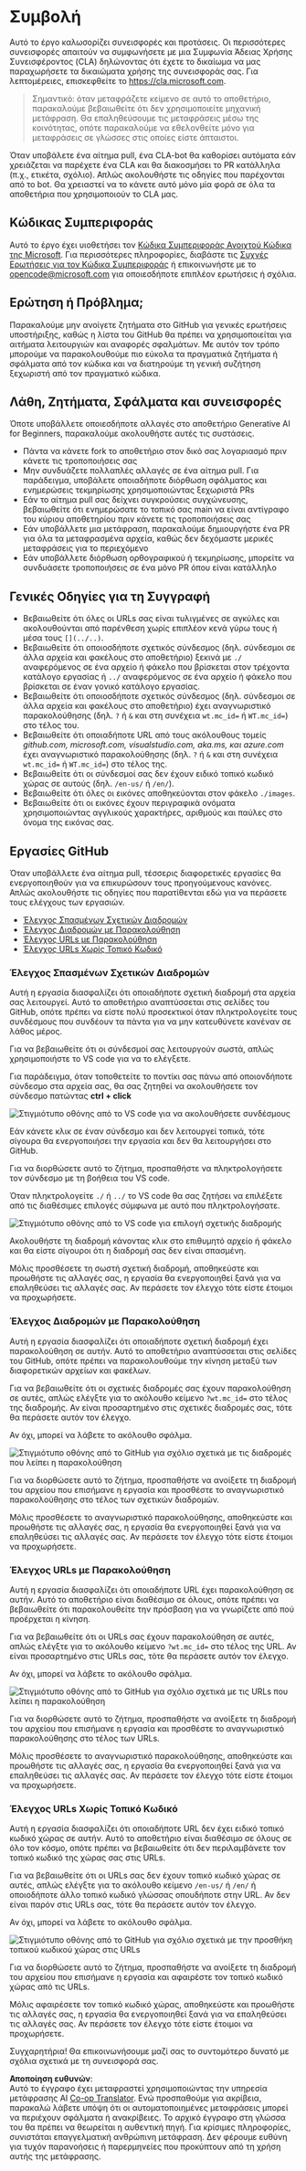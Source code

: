 <!--
CO_OP_TRANSLATOR_METADATA:
{
  "original_hash": "57c41f2af71001a2cff9d8eb797cb843",
  "translation_date": "2025-05-19T11:16:07+00:00",
  "source_file": "CONTRIBUTING.md",
  "language_code": "el"
}
-->
# Συμβολή

Αυτό το έργο καλωσορίζει συνεισφορές και προτάσεις. Οι περισσότερες συνεισφορές απαιτούν να συμφωνήσετε με μια Συμφωνία Άδειας Χρήσης Συνεισφέροντος (CLA) δηλώνοντας ότι έχετε το δικαίωμα να μας παραχωρήσετε τα δικαιώματα χρήσης της συνεισφοράς σας. Για λεπτομέρειες, επισκεφθείτε το <https://cla.microsoft.com>.

> Σημαντικό: όταν μεταφράζετε κείμενο σε αυτό το αποθετήριο, παρακαλούμε βεβαιωθείτε ότι δεν χρησιμοποιείτε μηχανική μετάφραση. Θα επαληθεύσουμε τις μεταφράσεις μέσω της κοινότητας, οπότε παρακαλούμε να εθελονθείτε μόνο για μεταφράσεις σε γλώσσες στις οποίες είστε άπταιστοι.

Όταν υποβάλετε ένα αίτημα pull, ένα CLA-bot θα καθορίσει αυτόματα εάν χρειάζεται να παρέχετε ένα CLA και θα διακοσμήσει το PR κατάλληλα (π.χ., ετικέτα, σχόλιο). Απλώς ακολουθήστε τις οδηγίες που παρέχονται από το bot. Θα χρειαστεί να το κάνετε αυτό μόνο μία φορά σε όλα τα αποθετήρια που χρησιμοποιούν το CLA μας.

## Κώδικας Συμπεριφοράς

Αυτό το έργο έχει υιοθετήσει τον [Κώδικα Συμπεριφοράς Ανοιχτού Κώδικα της Microsoft](https://opensource.microsoft.com/codeofconduct/?WT.mc_id=academic-105485-koreyst). Για περισσότερες πληροφορίες, διαβάστε τις [Συχνές Ερωτήσεις για τον Κώδικα Συμπεριφοράς](https://opensource.microsoft.com/codeofconduct/faq/?WT.mc_id=academic-105485-koreyst) ή επικοινωνήστε με το [opencode@microsoft.com](mailto:opencode@microsoft.com) για οποιεσδήποτε επιπλέον ερωτήσεις ή σχόλια.

## Ερώτηση ή Πρόβλημα;

Παρακαλούμε μην ανοίγετε ζητήματα στο GitHub για γενικές ερωτήσεις υποστήριξης, καθώς η λίστα του GitHub θα πρέπει να χρησιμοποιείται για αιτήματα λειτουργιών και αναφορές σφαλμάτων. Με αυτόν τον τρόπο μπορούμε να παρακολουθούμε πιο εύκολα τα πραγματικά ζητήματα ή σφάλματα από τον κώδικα και να διατηρούμε τη γενική συζήτηση ξεχωριστή από τον πραγματικό κώδικα.

## Λάθη, Ζητήματα, Σφάλματα και συνεισφορές

Όποτε υποβάλλετε οποιεσδήποτε αλλαγές στο αποθετήριο Generative AI for Beginners, παρακαλούμε ακολουθήστε αυτές τις συστάσεις.

* Πάντα να κάνετε fork το αποθετήριο στον δικό σας λογαριασμό πριν κάνετε τις τροποποιήσεις σας
* Μην συνδυάζετε πολλαπλές αλλαγές σε ένα αίτημα pull. Για παράδειγμα, υποβάλετε οποιαδήποτε διόρθωση σφάλματος και ενημερώσεις τεκμηρίωσης χρησιμοποιώντας ξεχωριστά PRs
* Εάν το αίτημα pull σας δείχνει συγκρούσεις συγχώνευσης, βεβαιωθείτε ότι ενημερώσατε το τοπικό σας main να είναι αντίγραφο του κύριου αποθετηρίου πριν κάνετε τις τροποποιήσεις σας
* Εάν υποβάλλετε μια μετάφραση, παρακαλούμε δημιουργήστε ένα PR για όλα τα μεταφρασμένα αρχεία, καθώς δεν δεχόμαστε μερικές μεταφράσεις για το περιεχόμενο
* Εάν υποβάλλετε διόρθωση ορθογραφικού ή τεκμηρίωσης, μπορείτε να συνδυάσετε τροποποιήσεις σε ένα μόνο PR όπου είναι κατάλληλο

## Γενικές Οδηγίες για τη Συγγραφή

- Βεβαιωθείτε ότι όλες οι URLs σας είναι τυλιγμένες σε αγκύλες και ακολουθούνται από παρένθεση χωρίς επιπλέον κενά γύρω τους ή μέσα τους `[](../..)`.
- Βεβαιωθείτε ότι οποιοσδήποτε σχετικός σύνδεσμος (δηλ. σύνδεσμοι σε άλλα αρχεία και φακέλους στο αποθετήριο) ξεκινά με `./` αναφερόμενος σε ένα αρχείο ή φάκελο που βρίσκεται στον τρέχοντα κατάλογο εργασίας ή `../` αναφερόμενος σε ένα αρχείο ή φάκελο που βρίσκεται σε έναν γονικό κατάλογο εργασίας.
- Βεβαιωθείτε ότι οποιοσδήποτε σχετικός σύνδεσμος (δηλ. σύνδεσμοι σε άλλα αρχεία και φακέλους στο αποθετήριο) έχει αναγνωριστικό παρακολούθησης (δηλ. `?` ή `&` και στη συνέχεια `wt.mc_id=` ή `WT.mc_id=`) στο τέλος του.
- Βεβαιωθείτε ότι οποιαδήποτε URL από τους ακόλουθους τομείς _github.com, microsoft.com, visualstudio.com, aka.ms, και azure.com_ έχει αναγνωριστικό παρακολούθησης (δηλ. `?` ή `&` και στη συνέχεια `wt.mc_id=` ή `WT.mc_id=`) στο τέλος της.
- Βεβαιωθείτε ότι οι σύνδεσμοί σας δεν έχουν ειδικό τοπικό κωδικό χώρας σε αυτούς (δηλ. `/en-us/` ή `/en/`).
- Βεβαιωθείτε ότι όλες οι εικόνες αποθηκεύονται στον φάκελο `./images`.
- Βεβαιωθείτε ότι οι εικόνες έχουν περιγραφικά ονόματα χρησιμοποιώντας αγγλικούς χαρακτήρες, αριθμούς και παύλες στο όνομα της εικόνας σας.

## Εργασίες GitHub

Όταν υποβάλλετε ένα αίτημα pull, τέσσερις διαφορετικές εργασίες θα ενεργοποιηθούν για να επικυρώσουν τους προηγούμενους κανόνες. Απλώς ακολουθήστε τις οδηγίες που παρατίθενται εδώ για να περάσετε τους ελέγχους των εργασιών.

- [Έλεγχος Σπασμένων Σχετικών Διαδρομών](../..)
- [Έλεγχος Διαδρομών με Παρακολούθηση](../..)
- [Έλεγχος URLs με Παρακολούθηση](../..)
- [Έλεγχος URLs Χωρίς Τοπικό Κωδικό](../..)

### Έλεγχος Σπασμένων Σχετικών Διαδρομών

Αυτή η εργασία διασφαλίζει ότι οποιαδήποτε σχετική διαδρομή στα αρχεία σας λειτουργεί. Αυτό το αποθετήριο αναπτύσσεται στις σελίδες του GitHub, οπότε πρέπει να είστε πολύ προσεκτικοί όταν πληκτρολογείτε τους συνδέσμους που συνδέουν τα πάντα για να μην κατευθύνετε κανέναν σε λάθος μέρος.

Για να βεβαιωθείτε ότι οι σύνδεσμοί σας λειτουργούν σωστά, απλώς χρησιμοποιήστε το VS code για να το ελέγξετε.

Για παράδειγμα, όταν τοποθετείτε το ποντίκι σας πάνω από οποιονδήποτε σύνδεσμο στα αρχεία σας, θα σας ζητηθεί να ακολουθήσετε τον σύνδεσμο πατώντας **ctrl + click**

![Στιγμιότυπο οθόνης από το VS code για να ακολουθήσετε συνδέσμους](../../translated_images/vscode-follow-link.f8e8fd9192241d8163db78371e22a7a4e032a1ca9219696d7eb3eb103d1b7544.el.png)

Εάν κάνετε κλικ σε έναν σύνδεσμο και δεν λειτουργεί τοπικά, τότε σίγουρα θα ενεργοποιήσει την εργασία και δεν θα λειτουργήσει στο GitHub.

Για να διορθώσετε αυτό το ζήτημα, προσπαθήστε να πληκτρολογήσετε τον σύνδεσμο με τη βοήθεια του VS code.

Όταν πληκτρολογείτε `./` ή `../` το VS code θα σας ζητήσει να επιλέξετε από τις διαθέσιμες επιλογές σύμφωνα με αυτό που πληκτρολογήσατε.

![Στιγμιότυπο οθόνης από το VS code για επιλογή σχετικής διαδρομής](../../translated_images/vscode-select-relative-path.b2cf754af764c28401e8098dbd372d00e8d2ac89c6b75e59f1450f99cb6a4ede.el.png)

Ακολουθήστε τη διαδρομή κάνοντας κλικ στο επιθυμητό αρχείο ή φάκελο και θα είστε σίγουροι ότι η διαδρομή σας δεν είναι σπασμένη.

Μόλις προσθέσετε τη σωστή σχετική διαδρομή, αποθηκεύστε και προωθήστε τις αλλαγές σας, η εργασία θα ενεργοποιηθεί ξανά για να επαληθεύσει τις αλλαγές σας. Αν περάσετε τον έλεγχο τότε είστε έτοιμοι να προχωρήσετε.

### Έλεγχος Διαδρομών με Παρακολούθηση

Αυτή η εργασία διασφαλίζει ότι οποιαδήποτε σχετική διαδρομή έχει παρακολούθηση σε αυτήν. Αυτό το αποθετήριο αναπτύσσεται στις σελίδες του GitHub, οπότε πρέπει να παρακολουθούμε την κίνηση μεταξύ των διαφορετικών αρχείων και φακέλων.

Για να βεβαιωθείτε ότι οι σχετικές διαδρομές σας έχουν παρακολούθηση σε αυτές, απλώς ελέγξτε για το ακόλουθο κείμενο `?wt.mc_id=` στο τέλος της διαδρομής. Αν είναι προσαρτημένο στις σχετικές διαδρομές σας, τότε θα περάσετε αυτόν τον έλεγχο.

Αν όχι, μπορεί να λάβετε το ακόλουθο σφάλμα.

![Στιγμιότυπο οθόνης από το GitHub για σχόλιο σχετικά με τις διαδρομές που λείπει η παρακολούθηση](../../translated_images/github-check-paths-missing-tracking-comment.1442630ba6e07efa327f46d27447178ae1c6d3b9960023dee1a69dd50f8a3653.el.png)

Για να διορθώσετε αυτό το ζήτημα, προσπαθήστε να ανοίξετε τη διαδρομή του αρχείου που επισήμανε η εργασία και προσθέστε το αναγνωριστικό παρακολούθησης στο τέλος των σχετικών διαδρομών.

Μόλις προσθέσετε το αναγνωριστικό παρακολούθησης, αποθηκεύστε και προωθήστε τις αλλαγές σας, η εργασία θα ενεργοποιηθεί ξανά για να επαληθεύσει τις αλλαγές σας. Αν περάσετε τον έλεγχο τότε είστε έτοιμοι να προχωρήσετε.

### Έλεγχος URLs με Παρακολούθηση

Αυτή η εργασία διασφαλίζει ότι οποιαδήποτε URL έχει παρακολούθηση σε αυτήν. Αυτό το αποθετήριο είναι διαθέσιμο σε όλους, οπότε πρέπει να βεβαιωθείτε ότι παρακολουθείτε την πρόσβαση για να γνωρίζετε από πού προέρχεται η κίνηση.

Για να βεβαιωθείτε ότι οι URLs σας έχουν παρακολούθηση σε αυτές, απλώς ελέγξτε για το ακόλουθο κείμενο `?wt.mc_id=` στο τέλος της URL. Αν είναι προσαρτημένο στις URLs σας, τότε θα περάσετε αυτόν τον έλεγχο.

Αν όχι, μπορεί να λάβετε το ακόλουθο σφάλμα.

![Στιγμιότυπο οθόνης από το GitHub για σχόλιο σχετικά με τις URLs που λείπει η παρακολούθηση](../../translated_images/github-check-urls-missing-tracking-comment.acd262e537606c01187cb5f4d248176839b5f512342ff9b6c367509ec285eebc.el.png)

Για να διορθώσετε αυτό το ζήτημα, προσπαθήστε να ανοίξετε τη διαδρομή του αρχείου που επισήμανε η εργασία και προσθέστε το αναγνωριστικό παρακολούθησης στο τέλος των URLs.

Μόλις προσθέσετε το αναγνωριστικό παρακολούθησης, αποθηκεύστε και προωθήστε τις αλλαγές σας, η εργασία θα ενεργοποιηθεί ξανά για να επαληθεύσει τις αλλαγές σας. Αν περάσετε τον έλεγχο τότε είστε έτοιμοι να προχωρήσετε.

### Έλεγχος URLs Χωρίς Τοπικό Κωδικό

Αυτή η εργασία διασφαλίζει ότι οποιαδήποτε URL δεν έχει ειδικό τοπικό κωδικό χώρας σε αυτήν. Αυτό το αποθετήριο είναι διαθέσιμο σε όλους σε όλο τον κόσμο, οπότε πρέπει να βεβαιωθείτε ότι δεν περιλαμβάνετε τον τοπικό κωδικό της χώρας σας στις URLs.

Για να βεβαιωθείτε ότι οι URLs σας δεν έχουν τοπικό κωδικό χώρας σε αυτές, απλώς ελέγξτε για το ακόλουθο κείμενο `/en-us/` ή `/en/` ή οποιοδήποτε άλλο τοπικό κωδικό γλώσσας οπουδήποτε στην URL. Αν δεν είναι παρόν στις URLs σας, τότε θα περάσετε αυτόν τον έλεγχο.

Αν όχι, μπορεί να λάβετε το ακόλουθο σφάλμα.

![Στιγμιότυπο οθόνης από το GitHub για σχόλιο σχετικά με την προσθήκη τοπικού κωδικού χώρας στις URLs](../../translated_images/github-check-country-locale-comment.15ae33688215cfe678e813c4dc0bf40d5d9341ee36dc95d6cc0684fa9a204224.el.png)

Για να διορθώσετε αυτό το ζήτημα, προσπαθήστε να ανοίξετε τη διαδρομή του αρχείου που επισήμανε η εργασία και αφαιρέστε τον τοπικό κωδικό χώρας από τις URLs.

Μόλις αφαιρέσετε τον τοπικό κωδικό χώρας, αποθηκεύστε και προωθήστε τις αλλαγές σας, η εργασία θα ενεργοποιηθεί ξανά για να επαληθεύσει τις αλλαγές σας. Αν περάσετε τον έλεγχο τότε είστε έτοιμοι να προχωρήσετε.

Συγχαρητήρια! Θα επικοινωνήσουμε μαζί σας το συντομότερο δυνατό με σχόλια σχετικά με τη συνεισφορά σας.

**Αποποίηση ευθυνών**:  
Αυτό το έγγραφο έχει μεταφραστεί χρησιμοποιώντας την υπηρεσία μετάφρασης AI [Co-op Translator](https://github.com/Azure/co-op-translator). Ενώ προσπαθούμε για ακρίβεια, παρακαλώ λάβετε υπόψη ότι οι αυτοματοποιημένες μεταφράσεις μπορεί να περιέχουν σφάλματα ή ανακρίβειες. Το αρχικό έγγραφο στη γλώσσα του θα πρέπει να θεωρείται η αυθεντική πηγή. Για κρίσιμες πληροφορίες, συνιστάται επαγγελματική ανθρώπινη μετάφραση. Δεν φέρουμε ευθύνη για τυχόν παρανοήσεις ή παρερμηνείες που προκύπτουν από τη χρήση αυτής της μετάφρασης.